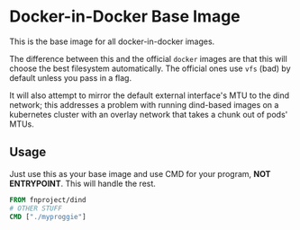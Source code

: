 # Docker-in-Docker Base Image

This is the base image for all docker-in-docker images.

The difference between this and the official `docker` images are that this will choose the best
filesystem automatically. The official ones use `vfs` (bad) by default unless you pass in a flag.

It will also attempt to mirror the default external interface's MTU to the dind network; this
addresses a problem with running dind-based images on a kubernetes cluster with an overlay
network that takes a chunk out of pods' MTUs.

## Usage

Just use this as your base image and use CMD for your program, **NOT ENTRYPOINT**. This will handle the rest.

```Dockerfile
FROM fnproject/dind
# OTHER STUFF
CMD ["./myproggie"]
```
